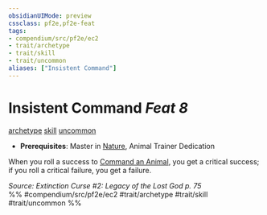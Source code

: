 ```yaml
---
obsidianUIMode: preview
cssclass: pf2e,pf2e-feat
tags:
- compendium/src/pf2e/ec2
- trait/archetype
- trait/skill
- trait/uncommon
aliases: ["Insistent Command"]
---
```

# Insistent Command  *Feat 8*  
[archetype](../../Rules/traits/archetype.md)  [skill](../../Rules/traits/skill.md)  [uncommon](../../Rules/traits/uncommon.md)  

- **Prerequisites**: Master in [Nature](../skills.md#Nature), Animal Trainer Dedication

When you roll a success to [Command an Animal](../../Rules/actions/command-an-animal.md), you get a critical success; if you roll a critical failure, you get a failure.

*Source: Extinction Curse #2: Legacy of the Lost God p. 75*  
%% #compendium/src/pf2e/ec2 #trait/archetype #trait/skill #trait/uncommon %%